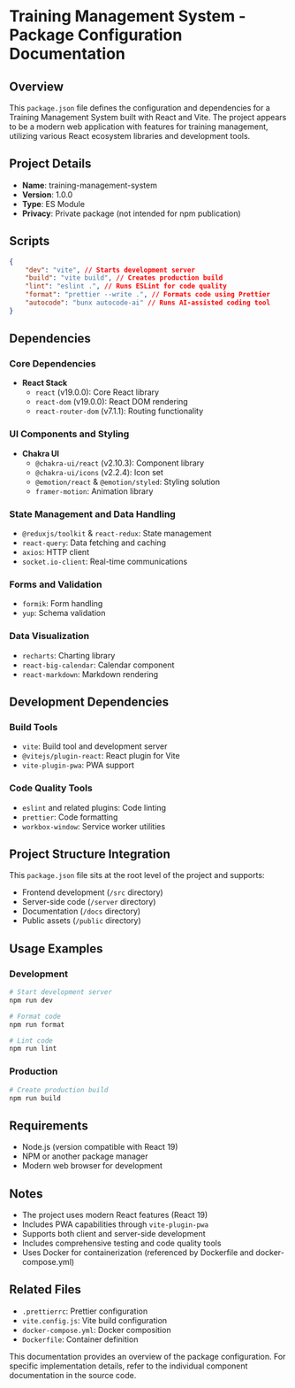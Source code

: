 # Training Management System - Package Configuration Documentation

## Overview

This `package.json` file defines the configuration and dependencies for a Training Management System
built with React and Vite. The project appears to be a modern web application with features for
training management, utilizing various React ecosystem libraries and development tools.

## Project Details

- **Name**: training-management-system
- **Version**: 1.0.0
- **Type**: ES Module
- **Privacy**: Private package (not intended for npm publication)

## Scripts

```json
{
    "dev": "vite", // Starts development server
    "build": "vite build", // Creates production build
    "lint": "eslint .", // Runs ESLint for code quality
    "format": "prettier --write .", // Formats code using Prettier
    "autocode": "bunx autocode-ai" // Runs AI-assisted coding tool
}
```

## Dependencies

### Core Dependencies

- **React Stack**
    - `react` (v19.0.0): Core React library
    - `react-dom` (v19.0.0): React DOM rendering
    - `react-router-dom` (v7.1.1): Routing functionality

### UI Components and Styling

- **Chakra UI**
    - `@chakra-ui/react` (v2.10.3): Component library
    - `@chakra-ui/icons` (v2.2.4): Icon set
    - `@emotion/react` & `@emotion/styled`: Styling solution
    - `framer-motion`: Animation library

### State Management and Data Handling

- `@reduxjs/toolkit` & `react-redux`: State management
- `react-query`: Data fetching and caching
- `axios`: HTTP client
- `socket.io-client`: Real-time communications

### Forms and Validation

- `formik`: Form handling
- `yup`: Schema validation

### Data Visualization

- `recharts`: Charting library
- `react-big-calendar`: Calendar component
- `react-markdown`: Markdown rendering

## Development Dependencies

### Build Tools

- `vite`: Build tool and development server
- `@vitejs/plugin-react`: React plugin for Vite
- `vite-plugin-pwa`: PWA support

### Code Quality Tools

- `eslint` and related plugins: Code linting
- `prettier`: Code formatting
- `workbox-window`: Service worker utilities

## Project Structure Integration

This `package.json` file sits at the root level of the project and supports:

- Frontend development (`/src` directory)
- Server-side code (`/server` directory)
- Documentation (`/docs` directory)
- Public assets (`/public` directory)

## Usage Examples

### Development

```bash
# Start development server
npm run dev

# Format code
npm run format

# Lint code
npm run lint
```

### Production

```bash
# Create production build
npm run build
```

## Requirements

- Node.js (version compatible with React 19)
- NPM or another package manager
- Modern web browser for development

## Notes

- The project uses modern React features (React 19)
- Includes PWA capabilities through `vite-plugin-pwa`
- Supports both client and server-side development
- Includes comprehensive testing and code quality tools
- Uses Docker for containerization (referenced by Dockerfile and docker-compose.yml)

## Related Files

- `.prettierrc`: Prettier configuration
- `vite.config.js`: Vite build configuration
- `docker-compose.yml`: Docker composition
- `Dockerfile`: Container definition

This documentation provides an overview of the package configuration. For specific implementation
details, refer to the individual component documentation in the source code.
